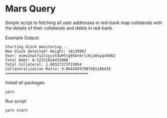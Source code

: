 # Mars Query

Simple script to fetching all user addresses in red-bank map collaterals with the details of their collaterals and debts in red-bank.


Example Output:

```
Starting block monitoring...
New block detected! Height: 14139967
User: osmo1hwtfu2lsycvh3w9ttg95kn9rlc6ju8xyqv0d62
Total Debt: 0.52321624433008
Total Collateral: 1.60327373719954
Collateralization Ratio: 3.06426597907401186426
=====================================
```


Install all packages

```
yarn
```

Run script

```
yarn start
```
